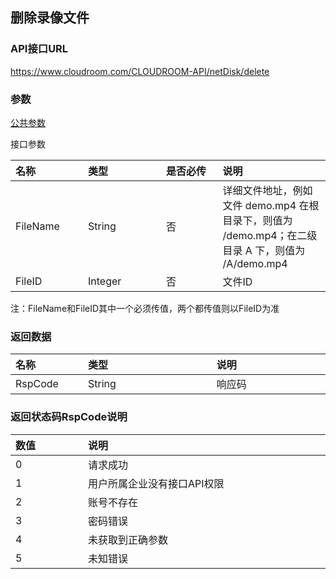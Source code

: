 
## 删除录像文件

### API接口URL

https://www.cloudroom.com/CLOUDROOM-API/netDisk/delete

### 参数

[公共参数](README#common_param)

接口参数
<table>
    <thead>
        <tr>
            <th style="width:100px;font-weight:700;text-align: left;">名称</th>
            <th  colspan="2" style="width:800px; text-align: left;">类型</th>
            <th  colspan="2" style="width:800px; text-align: left;">是否必传</th>
            <th  colspan="2" style="width:800px; text-align: left;">说明</th>
        </tr>
    </thead>
    <tbody>
        <tr>
            <td style="font-weight:normal;">FileName</td>
            <td  colspan="2" style="font-weight:normal;">String</td>
            <td  colspan="2" style="font-weight:normal;">否</td>
            <td  colspan="2" style="font-weight:normal;">详细文件地址，例如文件 demo.mp4 在根目录下，则值为 /demo.mp4；在二级目录 A 下，则值为 /A/demo.mp4</td>
        </tr>
        <tr>
            <td style="font-weight:normal;">FileID</td>
            <td  colspan="2" style="font-weight:normal;">Integer</td>
            <td  colspan="2" style="font-weight:normal;">否</td>
            <td  colspan="2" style="font-weight:normal;">文件ID</td>
        </tr>
    </tbody>   
</table>
注：FileName和FileID其中一个必须传值，两个都传值则以FileID为准

### 返回数据

<table>
    <thead>
        <tr>
            <th style="width:100px;font-weight:700;text-align: left;">名称</th>
            <th  colspan="2" style="width:800px; text-align: left;">类型</th>
            <th  colspan="2" style="width:800px; text-align: left;">说明</th>
        </tr>
    </thead>
    <tbody>
        <tr>
            <td style="font-weight:normal;">RspCode</td>
            <td  colspan="2" style="font-weight:normal;">String</td>
            <td  colspan="2" style="font-weight:normal;">响应码</td>
        </tr>
    </tbody>   
</table>

### 返回状态码RspCode说明

<table>
    <thead>
        <tr>
            <th style="width:100px;font-weight:700;text-align: left;">数值</th>
            <th  colspan="2" style="width:800px; text-align: left;">说明</th>
        </tr>
    </thead>
    <tbody>
        <tr>
            <td style="font-weight:normal;">0</td>
            <td  colspan="2" style="font-weight:normal;">请求成功</td>
        </tr>
        <tr>
            <td style="font-weight:normal;">1</td>
            <td  colspan="2" style="font-weight:normal;">用户所属企业没有接口API权限</td>
        </tr>
        <tr>
            <td style="font-weight:normal;">2</td>
            <td  colspan="2" style="font-weight:normal;">账号不存在</td>
        </tr>
        <tr>
            <td style="font-weight:normal;">3</td>
            <td  colspan="2" style="font-weight:normal;">密码错误</td>
        </tr>
        <tr>
            <td style="font-weight:normal;">4</td>
            <td  colspan="2" style="font-weight:normal;">未获取到正确参数</td>
        </tr>
        <tr>
            <td style="font-weight:normal;">5</td>
            <td  colspan="2" style="font-weight:normal;">未知错误</td>
        </tr>
    </tbody>   
</table>












